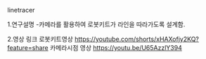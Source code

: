 linetracer

1.연구설명
-카메라를 활용하여 로봇키트가 라인을 따라가도록 설계함.

2.영상 링크
로봇키트영상
https://youtube.com/shorts/xHAXofjy2KQ?feature=share
카메라시점 영상
https://youtu.be/U65AzzlY394
